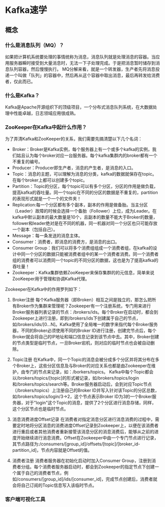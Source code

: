 # Kafka速学

## 概念

### 什么是消息队列（MQ）？

如果把计算机系统要处理的事情统称为消息，消息队列就是处理消息的容器。当应用服务器瞬时接受到大量消息时，无法一下子处理完成。于是把消息暂时储存到消息队列容器，然后慢慢执行。
MQ分解来看，就是一个转发器，生产者先将消息投递一个叫做「队列」的容器中，然后再从这个容器中取出消息，最后再转发给消费者，仅此而已。

### 什么是Kafka？

Kafka是Apache开源组织下的顶级项目，一个分布式消息队列系统，在大数据处理中性能卓越，日志领域应用很成熟。

### ZooKeeper在Kafka中起什么作用？

为了弄清Kafka和ZooKeeper的关系，我们需要先搞清楚以下几个名词：
 - Broker：Broker是Kafka实例，每个服务器上有一个或多个kafka的实例，我们姑且认为每个broker对应一台服务器。每个kafka集群内的broker都有一个不重复的编号。
 - Producer：Producer即生产者，消息的产生者，是消息的入口。
 - Topic：消息的主题，可以理解为消息的分类，kafka的数据就保存在topic。在每个broker上都可以创建多个topic。
 - Partition：Topic的分区，每个topic可以有多个分区，分区的作用是做负载，提高kafka的吞吐量。同一个topic在不同的分区的数据是不重复的，partition的表现形式就是一个一个的文件夹！
 - Replication:每一个分区都有多个副本，副本的作用是做备胎。当主分区（Leader）故障的时候会选择一个备胎（Follower）上位，成为Leader。在kafka中默认副本的最大数量是10个，且副本的数量不能大于Broker的数量，follower和leader绝对是在不同的机器，同一机器对同一个分区也只可能存放一个副本（包括自己）。
 - Message：每一条发送的消息主体。
 - Consumer：消费者，即消息的消费方，是消息的出口。
 - Consumer Group：我们可以将多个消费组组成一个消费者组，在kafka的设计中同一个分区的数据只能被消费者组中的某一个消费者消费。同一个消费者组的消费者可以消费同一个topic的不同分区的数据，这也是为了提高kafka的吞吐量！
 - Zookeeper：Kafka集群依赖ZooKeeper来保存集群的的元信息，简单来说ZooKeeper用于管理和协调Kafka代理。

Zookeeper在Kafka中的作用罗列如下：
1. Broker注册
每个Kafka服务器（即Broken）相互之间是独立的，那怎么把所有Broker作为集群来管理呢？Zookeeper有一个注册系统，专门用来进行Broker服务器列表记录的节点：/brokers/ids。每个Broker在启动时，都会到Zookeeper上进行注册，即到/brokers/ids下创建属于自己的节点，如/brokers/ids/[0...N]。Kafka使用了全局唯一的数字来指代每个Broker服务器，不同的Broker必须使用不同的Broker ID进行注册，创建完节点后，每个Broker就会将自己的IP地址和端口信息记录到该节点中去。其中，Broker创建的节点类型是临时节点，一旦Broker宕机，则对应的临时节点也会被自动删除。

2. Topic注册
在Kafka中，同一个Topic的消息会被分成多个分区并将其分布在多个Broker上，这些分区信息及与Broker的对应关系也都是由Zookeeper在维护，由专门的节点来记录，如：/borkers/topics。
Kafka中每个Topic都会以/brokers/topics/[topic]的形式被记录，如/brokers/topics/login和/brokers/topics/search等。Broker服务器启动后，会到对应Topic节点（/brokers/topics）上注册自己的Broker ID并写入针对该Topic的分区总数，如/brokers/topics/login/3->2，这个节点表示Broker ID为3的一个Broker服务器，对于"login"这个Topic的消息，提供了2个分区进行消息存储，同样，这个分区节点也是临时节点。

3. 消息消费进度Offset记录
在消费者对指定消息分区进行消息消费的过程中，需要定时地将分区消息的消费进度Offset记录到Zookeeper上，以便在该消费者进行重启或者其他消费者重新接管该消息分区的消息消费后，能够从之前的进度开始继续进行消息消费。Offset在Zookeeper中由一个专门节点进行记录，其节点路径为:/consumers/[group_id]/offsets/[topic]/[broker_id-partition_id]，节点内容就是Offset的值。

4. 消费者注册
消费者服务器在初始化启动时加入Consumer Group，注册到消费者分组。每个消费者服务器启动时，都会到Zookeeper的指定节点下创建一个属于自己的消费者节点，例如/consumers/[group_id]/ids/[consumer_id]，完成节点创建后，消费者就会将自己订阅的Topic信息写入该临时节点。



### 客户端可视化工具